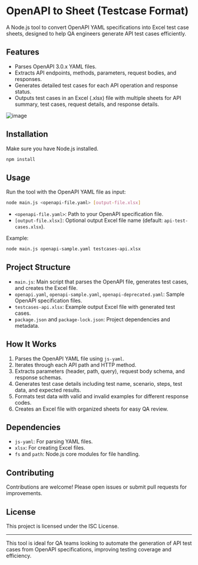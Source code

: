 # OpenAPI to Sheet (Testcase Format)

A Node.js tool to convert OpenAPI YAML specifications into Excel test case sheets, designed to help QA engineers generate API test cases efficiently.

## Features

- Parses OpenAPI 3.0.x YAML files.
- Extracts API endpoints, methods, parameters, request bodies, and responses.
- Generates detailed test cases for each API operation and response status.
- Outputs test cases in an Excel (.xlsx) file with multiple sheets for API summary, test cases, request details, and response details.

![image](https://github.com/user-attachments/assets/983b02d4-853f-4b0b-b340-5677e458fcbd)

## Installation

Make sure you have Node.js installed.

```bash
npm install
```

## Usage

Run the tool with the OpenAPI YAML file as input:

```bash
node main.js <openapi-file.yaml> [output-file.xlsx]
```

- `<openapi-file.yaml>`: Path to your OpenAPI specification file.
- `[output-file.xlsx]`: Optional output Excel file name (default: `api-test-cases.xlsx`).

Example:

```bash
node main.js openapi-sample.yaml testcases-api.xlsx
```

## Project Structure

- `main.js`: Main script that parses the OpenAPI file, generates test cases, and creates the Excel file.
- `openapi.yaml`, `openapi-sample.yaml`, `openapi-deprecated.yaml`: Sample OpenAPI specification files.
- `testcases-api.xlsx`: Example output Excel file with generated test cases.
- `package.json` and `package-lock.json`: Project dependencies and metadata.

## How It Works

1. Parses the OpenAPI YAML file using `js-yaml`.
2. Iterates through each API path and HTTP method.
3. Extracts parameters (header, path, query), request body schema, and response schemas.
4. Generates test case details including test name, scenario, steps, test data, and expected results.
5. Formats test data with valid and invalid examples for different response codes.
6. Creates an Excel file with organized sheets for easy QA review.

## Dependencies

- `js-yaml`: For parsing YAML files.
- `xlsx`: For creating Excel files.
- `fs` and `path`: Node.js core modules for file handling.

## Contributing

Contributions are welcome! Please open issues or submit pull requests for improvements.

## License

This project is licensed under the ISC License.

---

This tool is ideal for QA teams looking to automate the generation of API test cases from OpenAPI specifications, improving testing coverage and efficiency.
        
